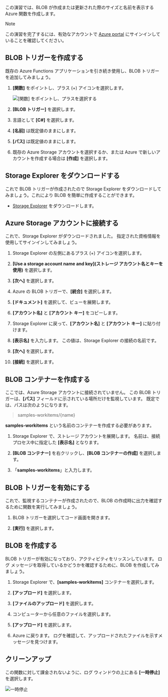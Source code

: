 この演習では、BLOB が作成または更新された際のサイズと名前を表示する Azure 関数を作成します。 

> [!NOTE]
> この演習を完了するには、有効なアカウントで [Azure portal](https://portal.azure.com/) にサインインしていることを確認してください。

## <a name="create-a-blob-trigger"></a>BLOB トリガーを作成する

既存の Azure Functions アプリケーションを引き続き使用し、BLOB トリガーを追加してみましょう。

1. **[関数]** をポイントし、プラス (+) アイコンを選択します。

    ![[関数] をポイントし、プラスを選択する](../media-drafts/4-hover-function.png)

1. **[BLOB トリガー]** を選択します。

1. 言語として **[C#]** を選択します。 

1. **[名前]** は既定値のままにします。

1. **[パス]** は既定値のままにします。

1. 既存の Azure Storage アカウントを選択するか、または Azure で新しいアカウントを作成する場合は **[作成]** を選択します。

## <a name="download-storage-explorer"></a>Storage Explorer をダウンロードする

これで BLOB トリガーが作成されたので Storage Explorer をダウンロードしてみましょう。これにより BLOB を簡単に作成することができます。

- [Storage Explorer](http://storageexplorer.com) をダウンロードします。

## <a name="connect-to-your-azure-storage-account"></a>Azure Storage アカウントに接続する

これで、Storage Explorer がダウンロードされました。 指定された資格情報を使用してサインインしてみましょう。

1. Storage Explorer の左側にあるプラス (+) アイコンを選択します。

1. **[Use a storage account name and key]\(ストレージ アカウント名とキーを使用\)** を選択します。

1. **[次へ]** を選択します。

1. Azure の BLOB トリガーで、**[統合]** を選択します。

1. **[ドキュメント]** を選択して、ビューを展開します。

1. **[アカウント名]** と **[アカウント キー]** をコピーします。

1. Storage Explorer に戻って、**[アカウント名]** と **[アカウント キー]** に貼り付けます。

1. **[表示名]** を入力します。 この値は、Storage Explorer の接続の名前です。

1. **[次へ]** を選択します。

1. **[接続]** を選択します。 

## <a name="create-a-blob-container"></a>BLOB コンテナーを作成する

ここでは、Azure Storage アカウントに接続されていません。 この BLOB トリガーは、**[パス]** フィールドに示されている場所だけを監視しています。 既定では、パスは次のようになります。

> samples-workitems/{name}

**samples-workitems** という名前のコンテナーを作成する必要があります。

1. Storage Explorer で、ストレージ アカウントを展開します。 名前は、接続プロセス中に指定した **[表示名]** となります。

1. **[BLOB コンテナー]** を右クリックし、**[BLOB コンテナーの作成]** を選択します。

1. 「**samples-workitems**」と入力します。

## <a name="turn-on-your-blob-trigger"></a>BLOB トリガーを有効にする

これで、監視するコンテナーが作成されたので、BLOB の作成時に出力を確認するために関数を実行してみましょう。

1. BLOB トリガーを選択してコード画面を開きます。

1. **[実行]** を選択します。

## <a name="create-a-blob"></a>BLOB を作成する

BLOB トリガーが有効になっており、アクティビティをリッスンしています。 ログ メッセージを取得しているかどうかを確認するために、BLOB を作成してみましょう。

1. Storage Explorer で、**[samples-workitems]** コンテナーを選択します。

1. **[アップロード]** を選択します。 

1. **[ファイルのアップロード]** を選択します。

1. コンピューターから任意のファイルを選択します。

1. **[アップロード]** を選択します。

1. Azure に戻ります。 ログを確認して、アップロードされたファイルを示すメッセージを見つけます。

## <a name="clean-up"></a>クリーンアップ

この関数に対して課金されないように、ログ ウィンドウの上にある **[一時停止]** を選択します。

![一時停止](../media-drafts/4-pause-timer.png)


